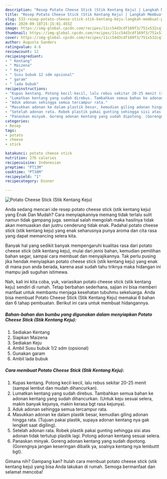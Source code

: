 ```yaml
---
description: "Resep Potato Cheese Stick (Stik Kentang Keju) | Langkah Membuat Potato Cheese Stick (Stik Kentang Keju) Yang Menggugah Selera"
title: "Resep Potato Cheese Stick (Stik Kentang Keju) | Langkah Membuat Potato Cheese Stick (Stik Kentang Keju) Yang Menggugah Selera"
slug: 533-resep-potato-cheese-stick-stik-kentang-keju-langkah-membuat-potato-cheese-stick-stik-kentang-keju-yang-menggugah-selera
date: 2020-09-18T15:15:01.455Z
image: https://img-global.cpcdn.com/recipes/11cc54d3cdf169f3/751x532cq70/potato-cheese-stick-stik-kentang-keju-foto-resep-utama.jpg
thumbnail: https://img-global.cpcdn.com/recipes/11cc54d3cdf169f3/751x532cq70/potato-cheese-stick-stik-kentang-keju-foto-resep-utama.jpg
cover: https://img-global.cpcdn.com/recipes/11cc54d3cdf169f3/751x532cq70/potato-cheese-stick-stik-kentang-keju-foto-resep-utama.jpg
author: Augusta Sanders
ratingvalue: 4.6
reviewcount: 12
recipeingredient:
- " Kentang"
- " Maizena"
- " Keju"
- " Susu bubuk 12 sdm opsional"
- " garam"
- " lada bubuk"
recipeinstructions:
- "Kupas kentang. Potong kecil-kecil, lalu rebus sekitar 20-25 menit (sampai lembut dan mudah dihancurkan)."
- "Lumatkan kentang yang sudah direbus. Tambahkan semua bahan ke adonan kentang yang sudah dihancurkan. (Untuk keju sesuai selera, makin banyak kejunya, makin kerasa bgt rasa kejunya)."
- "Aduk adonan sehingga semua tercampur rata."
- "Masukkan adonan ke dalam plastik besar, kemudian giling adonan hingga rata. (Tujuan pakai plastik, supaya adonan kentang nya gak lengket saat digiling)."
- "Setelah adonan rata. Robek plastik pakai gunting sehingga sisi atas adonan tidak tertutup plastik lagi. Potong adonan kentang sesuai selera."
- "Panaskan minyak. Goreng adonan kentang yang sudah dipotong. (Gorengnya jangan keseringan dibalik ya, soalnya kentang nya lembuttt bgt)."
categories:
- Resep
tags:
- potato
- cheese
- stick

katakunci: potato cheese stick 
nutrition: 276 calories
recipecuisine: Indonesian
preptime: "PT13M"
cooktime: "PT38M"
recipeyield: "1"
recipecategory: Dinner

---
```



![Potato Cheese Stick (Stik Kentang Keju)](https://img-global.cpcdn.com/recipes/11cc54d3cdf169f3/751x532cq70/potato-cheese-stick-stik-kentang-keju-foto-resep-utama.jpg)

Anda sedang mencari ide resep potato cheese stick (stik kentang keju) yang Enak Dan Mudah? Cara menyiapkannya memang tidak terlalu sulit namun tidak gampang juga. semisal salah mengolah maka hasilnya tidak akan memuaskan dan justru cenderung tidak enak. Padahal potato cheese stick (stik kentang keju) yang enak seharusnya punya aroma dan cita rasa yang dapat memancing selera kita.

Banyak hal yang sedikit banyak mempengaruhi kualitas rasa dari potato cheese stick (stik kentang keju), mulai dari jenis bahan, kemudian pemilihan bahan segar, sampai cara membuat dan menyajikannya. Tak perlu pusing jika hendak menyiapkan potato cheese stick (stik kentang keju) yang enak di mana pun anda berada, karena asal sudah tahu triknya maka hidangan ini mampu jadi suguhan istimewa.




Nah, kali ini kita coba, yuk, variasikan potato cheese stick (stik kentang keju) sendiri di rumah. Tetap berbahan sederhana, sajian ini bisa memberi manfaat untuk membantu menjaga kesehatan tubuhmu sekeluarga. Anda bisa membuat Potato Cheese Stick (Stik Kentang Keju) memakai 6 bahan dan 6 tahap pembuatan. Berikut ini cara untuk membuat hidangannya.

<!--inarticleads1-->

##### Bahan-bahan dan bumbu yang digunakan dalam menyiapkan Potato Cheese Stick (Stik Kentang Keju):

1. Sediakan  Kentang
1. Siapkan  Maizena
1. Sediakan  Keju
1. Ambil  Susu bubuk 1/2 sdm (opsional)
1. Gunakan  garam
1. Ambil  lada bubuk




<!--inarticleads2-->

##### Cara membuat Potato Cheese Stick (Stik Kentang Keju):

1. Kupas kentang. Potong kecil-kecil, lalu rebus sekitar 20-25 menit (sampai lembut dan mudah dihancurkan).
1. Lumatkan kentang yang sudah direbus. Tambahkan semua bahan ke adonan kentang yang sudah dihancurkan. (Untuk keju sesuai selera, makin banyak kejunya, makin kerasa bgt rasa kejunya).
1. Aduk adonan sehingga semua tercampur rata.
1. Masukkan adonan ke dalam plastik besar, kemudian giling adonan hingga rata. (Tujuan pakai plastik, supaya adonan kentang nya gak lengket saat digiling).
1. Setelah adonan rata. Robek plastik pakai gunting sehingga sisi atas adonan tidak tertutup plastik lagi. Potong adonan kentang sesuai selera.
1. Panaskan minyak. Goreng adonan kentang yang sudah dipotong. (Gorengnya jangan keseringan dibalik ya, soalnya kentang nya lembuttt bgt).




Gimana nih? Gampang kan? Itulah cara membuat potato cheese stick (stik kentang keju) yang bisa Anda lakukan di rumah. Semoga bermanfaat dan selamat mencoba!
